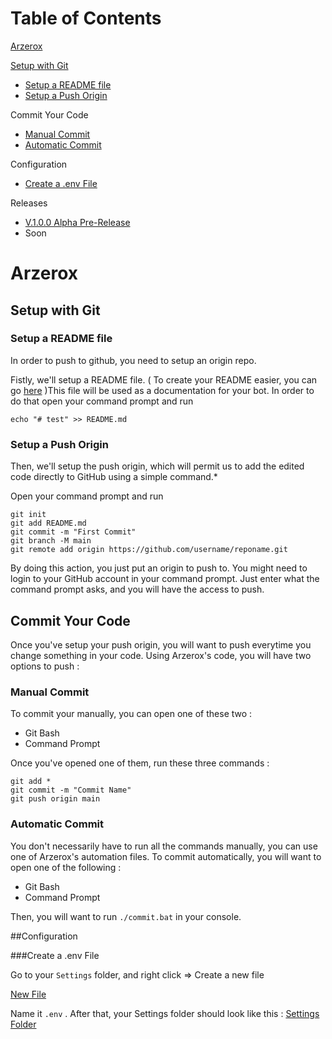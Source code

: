 ﻿# Table of Contents

[Arzerox](#arzerox)

[Setup with Git](#setup-with-git)

- [Setup a README file](#setup-a-readme-file)
- [Setup a Push Origin](#setup-a-push-origin)

Commit Your Code

- [Manual Commit](#manual-commit)
- [Automatic Commit](#automatic-commit)

Configuration

- [Create a .env File]()

Releases

- [V.1.0.0 Alpha Pre-Release](https://github.com/LordKamaYT/Arzerox/releases/tag/Pre-Release)
- Soon

# Arzerox

## Setup with Git

### Setup a README file

In order to push to github, you need to setup an origin repo.

Fistly, we'll setup a README file. ( To create your README easier, you can go [here](https://stackedit.io/app#) )This file will be used as a documentation for your bot. In order to do that open your command prompt and run

    echo "# test" >> README.md

### Setup a Push Origin

Then, we'll setup the push origin, which will permit us to add the edited code directly to GitHub using a simple command.\*

Open your command prompt and run

    git init
    git add README.md
    git commit -m "First Commit"
    git branch -M main
    git remote add origin https://github.com/username/reponame.git

By doing this action, you just put an origin to push to.
You might need to login to your GitHub account in your command prompt. Just enter what the command prompt asks, and you will have the access to push.

## Commit Your Code

Once you've setup your push origin, you will want to push everytime you change something in your code. Using Arzerox's code, you will have two options to push :

### Manual Commit

To commit your manually, you can open one of these two :

- Git Bash
- Command Prompt

Once you've opened one of them, run these three commands :

    git add *
    git commit -m "Commit Name"
    git push origin main

### Automatic Commit

You don't necessarily have to run all the commands manually, you can use one of Arzerox's automation files. To commit automatically, you will want to open one of the following :

- Git Bash
- Command Prompt

Then, you will want to run `./commit.bat` in your console.

##Configuration

###Create a .env File

Go to your `Settings` folder, and right click => Create a new file

[New File](https://media.discordapp.net/attachments/1063751938371502100/1063752093413941268/image.png)

Name it `.env` . After that, your Settings folder should look like this :
[Settings Folder](https://media.discordapp.net/attachments/1063751938371502100/1063752849835687956/image.png)
